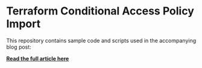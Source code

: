 # Terraform Conditional Access Policy Import

This repository contains sample code and scripts used in the accompanying blog post:

**[Read the full article here](https://alflokken.github.io/posts/terraforming-entra-caps/)**
